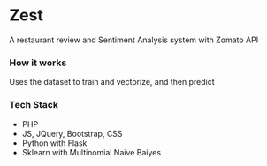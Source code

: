 # Zest
A restaurant review and Sentiment Analysis system with Zomato API

### How it works
Uses the dataset to train and vectorize, and then predict

### Tech Stack
- PHP
- JS, JQuery, Bootstrap, CSS
- Python with Flask
- Sklearn with Multinomial Naive Baiyes
